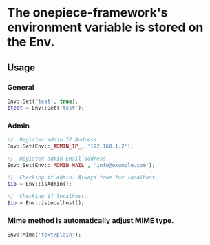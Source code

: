 The onepiece-framework's environment variable is stored on the Env.
===

## Usage

### General

```php
Env::Set('test', true);
$test = Env::Get('test');
```

### Admin

```php
//  Register admin IP Address.
Env::Set(Env::_ADMIN_IP_, '192.168.1.2');

//  Register admin EMail address.
Env::Set(Env::_ADMIN_MAIL_, 'info@example.com');

//  Checking if admin. Always true for localhost.
$io = Env::isAdmin();

//  Checking if localhost.
$io = Env::isLocalhost();
```

### Mime method is automatically adjust MIME type.

```php
Env::Mime('text/plain');
```
